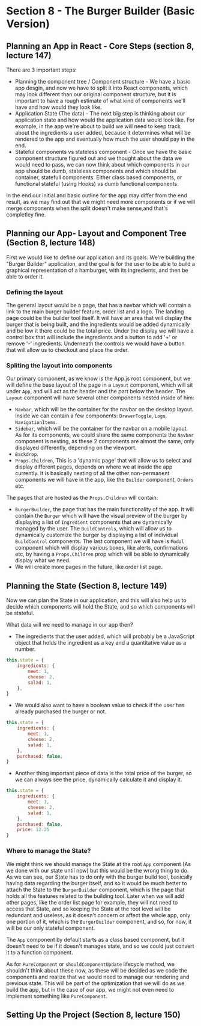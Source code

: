 # Section 8 - The Burger Builder (Basic Version)

## Planning an App in React - Core Steps (section 8, lecture 147)

There are 3 important steps:

- Planning the component tree / Component structure - We have a basic app desgin, and now we have to split it into React components, which may look different than our original component structure, but it is important to have a rough estimate of what kind of components we'll have and how would they look like.
- Application State (The data) - The next big step is thinking about our application state and how would the application data would look like. For example, in the app we're about to build we will need to keep track about the ingredients a user added, because it determines what will be rendered to the app and eventually how much the user should pay in the end.
- Stateful components vs stateless component - Once we have the basic component structure figured out and we thought about the data we would need to pass, we can now think about which components in our app should be dumb, stateless components and which should be container, statefull components. Either class based components, or functional stateful (using Hooks) vs dumb functional components.

In the end our initial and basic outline for the app may differ from the end result, as we may find out that we might need more components or if we will merge components when the split doesn't make sense,and that's completley fine.

## Planning our App- Layout and Component Tree (Section 8, lecture 148)

First we would like to define our application and its goals. We're building the "Burger Builder" application, and the goal is for the user to be able to build a graphical representation of a hamburger, with its ingredients, and then be able to order it.

### Defining the layout

The general layout would be a page, that has a navbar which will contain a link to the main burger builder feature, order list and a logo. The landing page could be the builder tool itself. It will have an area that will display the burger that is being built, and the ingredients would be added dynamically and be low it there could be the total price. Under the display we will have a control box that will include the ingredients and a button to add '+' or remove '-' ingredients. Underneath the controls we would have a button that will allow us to checkout and place the order.

### Spliting the layout into components

Our primary component, as we know is the App.js root component, but we will define the base layout of the page in a `Layout` component, which will sit under `App`, and will act as the header and the part below the header. The `Layout` component will have several other components nested inside of him:

- `Navbar`, which will be the container for the navbar on the desktop layout. Inside we can contain a few components: `DrawerToggle`, `Logo`, `NavigationItems`.
- `Sidebar`, which will be the container for the navbar on a mobile layout. As for its components, we could share the same components the `Navbar` component is nesting, as these 2 components are almost the same, only displayed differently, depending on the viewport.
- `Backdrop`.
- `Props.Children`, This is a 'dynamic page' that will allow us to select and display different pages, depends on where we at inside the app currently. It is basically nesting of all the other non-permanent components we will have in the app, like the `Builder` component, `Orders` etc.

The pages that are hosted as the `Props.Children` will contain:

- `BurgerBuilder`, the page that has the main functionality of the app. It will contain the `Burger` which will have the visual preview of the burger by displaying a list of `Ingredient` components that are dynamically managed by the user. The `BuildControls`, which will allow us to dynamically customize the burger by displaying a list of individual `BuildControl` components. The last component we will have is `Modal` component which will display various boxes, like alerts, confirmations etc, by having a `Props.Children` prop which will be able to dynamically display what we need.
- We will create more pages in the future, like order list page.

## Planning the State (Section 8, lecture 149)

Now we can plan the State in our application, and this will also help us to decide which components will hold the State, and so which components will be stateful. 

What data will we need to manage in our app then?

- The ingredients that the user added, which will probably be a JavaScript object that holds the ingredient as a key and a quantitative value as a number.

```js
this.state = {
    ingredients: {
        meet: 1,
        cheese: 2,
        salad: 1,
    },
}
```

- We would also want to have a boolean value to check if the user has already purchased the burger or not.

```js
this.state = {
    ingredients: {
        meet: 1,
        cheese: 2,
        salad: 1,
    },
    purchased: false,
}
```

- Another thing important piece of data is the total price of the burger, so we can always see the price, dynamically calculate it and display it.

```js
this.state = {
    ingredients: {
        meet: 1,
        cheese: 2,
        salad: 1,
    },
    purchased: false,
    price: 12.25
}
```

### Where to manage the State?

We might think we should manage the State at the root `App` component (As we done with our state until now) but this would be the wrong thing to do. As we can see, our State has to do only with the burger build tool, basically having data regarding the burger itself, and so it would be much better to attach the State to the `BurgerBuilder` component, which is the page that holds all the features related to the building tool. Later when we will add other pages, like the order list page for example, they will not need to access that State, and so keeping the State at the root level will be redundant and useless, as it doesn't concern or affect the whole app, only one portion of it, which is the `BurgerBuilder` component, and so, for now, it will be our only stateful component.

The `App` component by default starts as a class based component, but it doesn't need to be if it doesn't manages state, and so we could just convert it to a function component.

As for `PureComponent` or `shouldComponentUpdate` lifecycle method, we shouldn't think about these now, as these will be decided as we code the components and realize that we would need to manage our rendering and previous state. This will be part of the optimization that we will do as we build the app, but in the case of our app, we might not even need to implement something like `PureComponent`.

## Setting Up the Project (Section 8, lecture 150)

